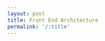 ```yaml
---
layout: post
title: Front End Architecture
permalink: '/:title'
---
```


<div class="gistpost">
	<script src="{{ site.gist_url }}2020-03-03-front-end-architecture.md"></script>
</div>